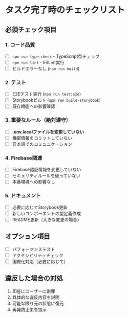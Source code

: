 # タスク完了時のチェックリスト

## 必須チェック項目

### 1. コード品質
- [ ] `npm run type-check` - TypeScript型チェック
- [ ] `npm run lint` - ESLint実行
- [ ] ビルドエラーなし (`npm run build`)

### 2. テスト
- [ ] E2Eテスト実行 (`npm run test:e2e`)
- [ ] Storybookビルド (`npm run build-storybook`)
- [ ] 既存機能への影響確認

### 3. 重要なルール（絶対遵守）
- [ ] **.env.localファイルを変更していない**
- [ ] 機密情報をコミットしていない
- [ ] 日本語でのコミュニケーション

### 4. Firebase関連
- [ ] Firebase認証情報を変更していない
- [ ] セキュリティルールを破っていない
- [ ] 本番環境への影響なし

### 5. ドキュメント
- [ ] 必要に応じてStorybook更新
- [ ] 新しいコンポーネントの型定義作成
- [ ] README更新（大きな変更の場合）

## オプション項目
- [ ] パフォーマンステスト
- [ ] アクセシビリティチェック
- [ ] 国際化対応（必要に応じて）

## 違反した場合の対処
1. 即座にユーザーに謝罪
2. 具体的な違反内容を説明
3. 可能な限り元の状態に復元
4. 再発防止策を提示